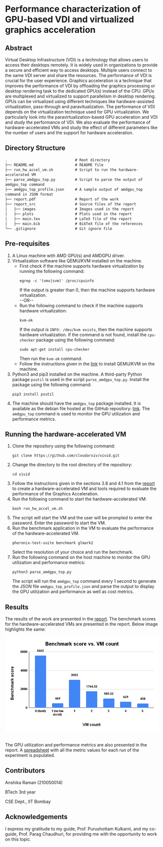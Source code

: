 
# Performance characterization of GPU-based VDI and virtualized graphics acceleration

## Abstract

Virtual Desktop Infrastructure (VDI) is a technology that allows users to access their desktops remotely. It is widely used in organizations to provide a secure and efficient way to access desktops. Multiple users connect to the same VDI server and share the resources. The performance of VDI is crucial for the user experience. Graphics acceleration is a technique that improves the performance of VDI by offloading the graphics processing or desktop rendering task to the dedicated GPU(s) instead of the CPU. GPUs are multiplexed and virtualized to support parallelism in desktop rendering. GPUs can be virtualized using different techniques like hardware-assisted virtualization, pass-through and paravitualization. The performance of VDI depends on the virtualization technique used for GPU virtualization. We particularly look into the paravirtualization-based GPU acceleration and VDI and study the performance of VDI. We also evaluate the performance of hardware-accelerated VMs and study the effect of different parameters like the number of users and the support for hardware acceleration.

## Directory Structure

```
.                               # Root directory
├── README.md                   # README file
├── run_hw_accel_vm.sh          # Script to run the hardware-accelerated VM
├── parse_amdgpu_top.py         # Script to parse the output of amdgpu_top command
├── amdgpu_top_profile.json     # A sample output of amdgpu_top command in JSON format
├── report.pdf                  # Report of the work
├── report_src                  # Source files of the report
│   ├── images                  # Images used in the report
│   ├── plots                   # Plots used in the report
│   ├── main.tex                # LaTeX file of the report
│   ├── main.bib                # BibTeX file of the references
└── .gitignore                  # Git ignore file

```

## Pre-requisites

1. A Linux machine with AMD GPU(s) and AMDGPU driver.
2. Virtualization software like QEMU/KVM installed on the machine.
    - First check if the machine supports hardware virtualization by running the following command:
        ```
        egrep -c '(vmx|svm)' /proc/cpuinfo
        ```
        If the output is greater than 0, then the machine supports hardware virtualization.<br/>
        --OR--
    - Run the following command to check if the machine supports hardware virtualization:
        ```
        kvm-ok
        ```
        If the output is `INFO: /dev/kvm exists`, then the machine supports hardware virtualization. If the command is not found, install the `cpu-checker` package using the following command:
        ```
        sudo apt-get install cpu-checker
        ```
        Then run the `kvm-ok` command.
    - Follow the instructions given in the [link](https://help.ubuntu.com/community/KVM/Installation) to install QEMU/KVM on the machine.
3. Python3 and pip3 installed on the machine. A third-party Python package `psutil` is used in the script `parse_amdgpu_top.py`. Install the package using the following command:
    ```
    pip3 install psutil
    ```
4. The machine should have the `amdgpu_top` package installed. It is available as the debian file hosted at the GitHub repository: [link](https://github.com/Umio-Yasuno/amdgpu_top/releases). The `amdgpu_top` command is used to monitor the GPU utilization and performance metrics.

## Running the hardware-accelerated VM

1. Clone the repository using the following command:
    ```
    git clone https://github.com/cloudarxiv/vivid.git
    ```
2. Change the directory to the root directory of the repository:
    ```
    cd vivid
    ```
3. Follow the instructions given in the sections 3.8 and 4.1 from the [report](report.pdf) to create a hardware-accelerated VM and tools required to evaluate the performance of the Graphics Acceleration.
4. Run the following command to start the hardware-accelerated VM:
    ```
    bash run_hw_accel_vm.sh
    ```
5. The script will start the VM and the user will be prompted to enter the password. Enter the password to start the VM.
6. Run the benchmark application in the VM to evaluate the performance of the hardware-accelerated VM.
    ```
    phoronix-test-suite benchmark glmark2
    ```
    Select the resolution of your choice and run the benchmark.
7. Run the following command on the host machine to monitor the GPU utilization and performance metrics:
    ```
    python3 parse_amdgpu_top.py
    ```
    The script will run the `amdgpu_top` command every 1 second to generate the JSON file `amdgpu_top_profile.json` and parse the output to display the GPU utilization and performance as well as cost metrics.

## Results

The results of the work are presented in the [report](report.pdf). The benchmark scores for the hardware-accelerated VMs are presented in the report. Below image highlights the same:

<center>
<img src="report_src/images/plots/benchmark_score_vs_vm_count.png">
</center>
<br/>

The GPU utilization and performance metrics are also presented in the report. A [spreadsheet](https://docs.google.com/spreadsheets/d/1hZbSorDnwsLE9Sq_sm1WylsL8ZV26K7jDEhZbVOg9KE/edit?usp=sharing) with all the metric values for each run of the experiment is populated.

## Contributors

Anshika Raman (210050014)

BTech 3rd year

CSE Dept., IIT Bombay

## Acknowledgements

I express my gratitude to my guide, Prof. Purushottam Kulkarni, and my co-guide, Prof. Parag Chaudhuri, for providing me with the opportunity to work on this topic.
